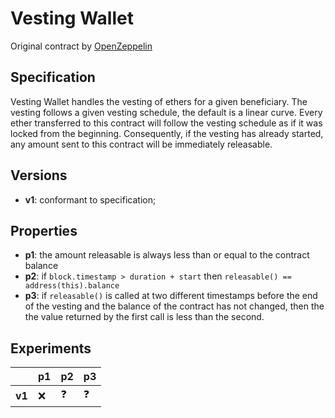 # Vesting Wallet

Original contract by [OpenZeppelin](https://github.com/OpenZeppelin/openzeppelin-contracts/blob/master/contracts/finance/VestingWallet.sol)

## Specification

Vesting Wallet handles the vesting of ethers for a given beneficiary. The
vesting follows a given vesting schedule, the default is a linear curve. Every
ether transferred to this contract will follow the vesting schedule as if it
was locked from the beginning. Consequently, if the vesting has already
started, any amount sent to this contract will be immediately releasable.

## Versions

- **v1**: conformant to specification;

## Properties

- **p1**: the amount releasable is always less than or equal to the contract
  balance
- **p2**: if `block.timestamp > duration + start` then `releasable() ==
  address(this).balance`
- **p3**: if `releasable()` is called at two different timestamps before the
  end of the vesting and the balance of the contract has not changed, then the
  the value returned by the first call is less than the second.

## Experiments

|      | p1                 | p2                    | p3         |
| ---- | ------------------ | --------------------- | ---------- | 
|**v1**| :x:                | :question:            | :question: |
